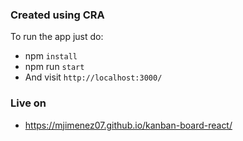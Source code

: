 ### Created using CRA
To run the app just do:
- npm `install`
- npm run `start`
- And visit `http://localhost:3000/`


### Live on
- https://mjimenez07.github.io/kanban-board-react/